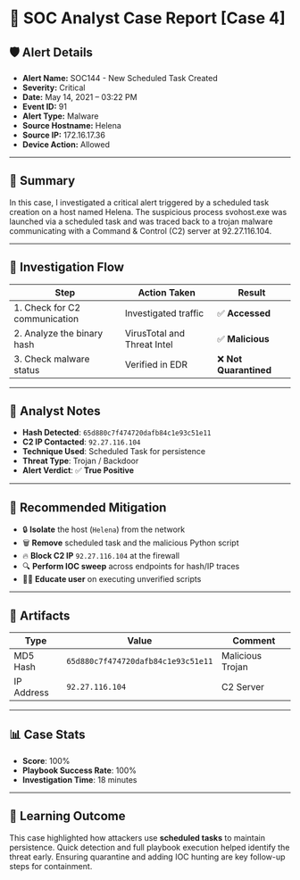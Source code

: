 # 🧠 SOC Analyst Case Report [Case 4]

## 🛡️ Alert Details

- **Alert Name:** SOC144 - New Scheduled Task Created  
- **Severity:** Critical  
- **Date:** May 14, 2021 – 03:22 PM  
- **Event ID:** 91  
- **Alert Type:** Malware  
- **Source Hostname:** Helena  
- **Source IP:** 172.16.17.36  
- **Device Action:** Allowed

---

## 🚨 Summary

In this case, I investigated a critical alert triggered by a scheduled task creation on a host named Helena. The suspicious process svohost.exe was launched via a scheduled task and was traced back to a trojan malware communicating with a Command & Control (C2) server at 92.27.116.104.

---

## 🧩 Investigation Flow

| Step | Action Taken | Result |
|------|--------------|--------|
| 1. Check for C2 communication | Investigated traffic | ✅ **Accessed** |
| 2. Analyze the binary hash | VirusTotal and Threat Intel | ✅ **Malicious** |
| 3. Check malware status | Verified in EDR | ❌ **Not Quarantined** |

---

## 🧠 Analyst Notes

- **Hash Detected**: `65d880c7f474720dafb84c1e93c51e11`
- **C2 IP Contacted**: `92.27.116.104`
- **Technique Used**: Scheduled Task for persistence
- **Threat Type**: Trojan / Backdoor
- **Alert Verdict**: ✅ **True Positive**

---

## 🧰 Recommended Mitigation

- 🔒 **Isolate** the host (`Helena`) from the network
- 🗑️ **Remove** scheduled task and the malicious Python script
- 🔥 **Block C2 IP** `92.27.116.104` at the firewall
- 🔍 **Perform IOC sweep** across endpoints for hash/IP traces
- 🧑‍🏫 **Educate user** on executing unverified scripts

---

## 📁 Artifacts

| Type | Value | Comment |
|------|-------|---------|
| MD5 Hash | `65d880c7f474720dafb84c1e93c51e11` | Malicious Trojan |
| IP Address | `92.27.116.104` | C2 Server |

---

## 📊 Case Stats

- **Score**: 100%
- **Playbook Success Rate**: 100%
- **Investigation Time**: 18 minutes

---

## 📌 Learning Outcome

This case highlighted how attackers use **scheduled tasks** to maintain persistence. Quick detection and full playbook execution helped identify the threat early. Ensuring quarantine and adding IOC hunting are key follow-up steps for containment.

